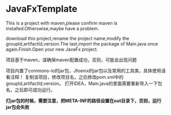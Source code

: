 # JavaFxTemplate
This is a project with maven,please confirm maven is installed.Otherswise,maybe have a problem.

download this project,rename the project name,modify the groupId,artifactId,version.The last,import the package of Main.java once again.Finish.Open your new JavaFx project.

项目基于maven，请确保maven配置成功，否则，可能会出现问题

项目内置了commons-io的jar包，Jfoenix的jar包以及常用的工具类，具体使用请看注释！
复制该项目，修改项目名，之后修改pom.xml中的 groupId,artifactId,version。
打开IDEA，Main.java的里面需要重新导入一下包名，之后即可成功运行。

**打jar包的时候，需要注意，把META-INF的路径设置在out目录下，否则，运行jar包会失败**
